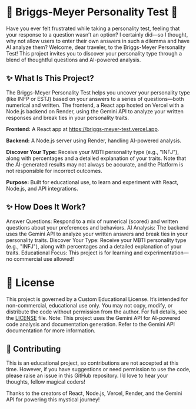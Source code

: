 # 🌟 Briggs-Meyer Personality Test 🌟
Have you ever felt frustrated while taking a personality test, feeling that your response to a question wasn’t an option? I certainly did—so I thought, why not allow users to enter their own answers in such a dilemma and have AI analyze them? Welcome, dear traveler, to the Briggs-Meyer Personality Test! This project invites you to discover your personality type through a blend of thoughtful questions and AI-powered analysis.

## ✨ What Is This Project?
The Briggs-Meyer Personality Test helps you uncover your personality type (like INFP or ESTJ) based on your answers to a series of questions—both numerical and written. The frontend, a React app hosted on Vercel with a Node.js backend on Render, using the Gemini API to analyze your written responses and break ties in your personality traits.

**Frontend:** A React app at https://briggs-meyer-test.vercel.app.

**Backend:** A Node.js server using Render, handling AI-powered analysis.

**Discover Your Type:** Receive your MBTI personality type (e.g., "INFJ"), along with percentages and a detailed explanation of your traits. Note that the AI-generated results may not always be accurate, and the Platform is not responsible for incorrect outcomes.

**Purpose:** Built for educational use, to learn and experiment with React, Node.js, and API integrations.

## ✨ How Does It Work?

Answer Questions: Respond to a mix of numerical (scored) and written questions about your preferences and behaviors.
AI Analysis: The backend uses the Gemini API to analyze your written answers and break ties in your personality traits.
Discover Your Type: Receive your MBTI personality type (e.g., "INFJ"), along with percentages and a detailed explanation of your traits.
Educational Focus: This project is for learning and experimentation—no commercial use allowed!

# 📜 License
This project is governed by a Custom Educational License. It’s intended for non-commercial, educational use only. You may not copy, modify, or distribute the code without permission from the author. For full details, see the [LICENSE](./LICENSE) file.
Note: This project uses the Gemini API for AI-powered code analysis and documentation generation. Refer to the Gemini API documentation for more information.
## 💌 Contributing
This is an educational project, so contributions are not accepted at this time. However, if you have suggestions or need permission to use the code, please raise an issue in this GitHub repository. I’d love to hear your thoughts, fellow magical coders!

Thanks to the creators of React, Node.js, Vercel, Render, and the Gemini API for powering this mystical journey!
